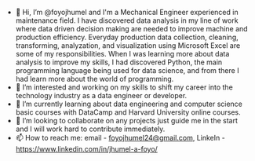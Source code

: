 - 👋 Hi, I’m @foyojhumel and I'm a Mechanical Engineer experienced in maintenance field. I have discovered data analysis in my line of work where data driven decision making are needed
to improve machine and production efficiency. Everyday production data collection, cleaning, transforming, analyzation, and visualization using Microsoft Excel are some of my responsibilities.
When I was learning more about data analysis to improve my skills, I had discovered Python, the main programming language being used for data science, and from there I had learn more about the
world of programming.
- 👀 I’m interested and working on my skills to shift my career into the technology industry as a data engineer or developer.
- 🌱 I’m currently learning about data engineering and computer science basic courses with DataCamp and Harvard University online courses. 
- 💞️ I’m looking to collaborate on any projects just guide me in the start and I will work hard to contribute immediately.
- 📫 How to reach me: email - foyojhumel24@gmail.com, LinkeIn - https://www.linkedin.com/in/jhumel-a-foyo/

<!---
foyojhumel/foyojhumel is a ✨ special ✨ repository because its `README.md` (this file) appears on your GitHub profile.
You can click the Preview link to take a look at your changes.
--->
